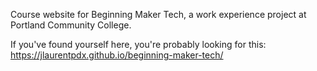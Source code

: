 Course website for Beginning Maker Tech, a work experience project at Portland Community College.

If you've found yourself here, you're probably looking for this: <https://jlaurentpdx.github.io/beginning-maker-tech/>
